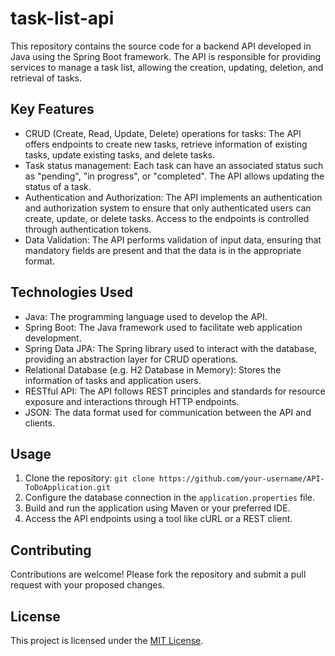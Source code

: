 # task-list-api

This repository contains the source code for a backend API developed in Java using the Spring Boot framework. The API is responsible for providing services to manage a task list, allowing the creation, updating, deletion, and retrieval of tasks.

## Key Features

- CRUD (Create, Read, Update, Delete) operations for tasks: The API offers endpoints to create new tasks, retrieve information of existing tasks, update existing tasks, and delete tasks.
- Task status management: Each task can have an associated status such as "pending", "in progress", or "completed". The API allows updating the status of a task.
- Authentication and Authorization: The API implements an authentication and authorization system to ensure that only authenticated users can create, update, or delete tasks. Access to the endpoints is controlled through authentication tokens.
- Data Validation: The API performs validation of input data, ensuring that mandatory fields are present and that the data is in the appropriate format.

## Technologies Used

- Java: The programming language used to develop the API.
- Spring Boot: The Java framework used to facilitate web application development.
- Spring Data JPA: The Spring library used to interact with the database, providing an abstraction layer for CRUD operations.
- Relational Database (e.g. H2 Database in Memory): Stores the information of tasks and application users.
- RESTful API: The API follows REST principles and standards for resource exposure and interactions through HTTP endpoints.
- JSON: The data format used for communication between the API and clients.

## Usage

1. Clone the repository: `git clone https://github.com/your-username/API-ToDoApplication.git`
2. Configure the database connection in the `application.properties` file.
3. Build and run the application using Maven or your preferred IDE.
4. Access the API endpoints using a tool like cURL or a REST client.

## Contributing

Contributions are welcome! Please fork the repository and submit a pull request with your proposed changes.

## License

This project is licensed under the [MIT License](LICENSE).
